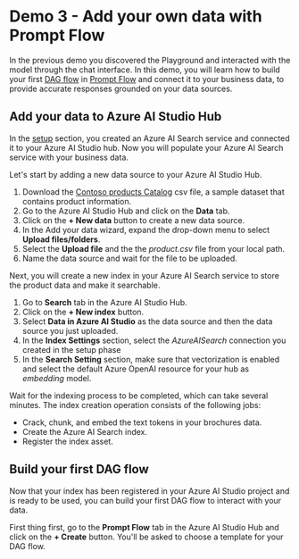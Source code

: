 # Demo 3 - Add your own data with Prompt Flow

In the previous demo you discovered the Playground and interacted with the model through the chat interface. In this demo, you will learn how to build your first [DAG flow](https://microsoft.github.io/promptflow/how-to-guides/develop-a-dag-flow/) in [Prompt Flow](https://learn.microsoft.com/azure/ai-studio/how-to/prompt-flow) and connect it to your business data, to provide accurate responses grounded on your data sources.

## Add your data to Azure AI Studio Hub

In the [setup](./media/set_up.md) section, you created an Azure AI Search service and connected it to your Azure AI Studio hub. Now you will populate your Azure AI Search service with your business data.

Let's start by adding a new data source to your Azure AI Studio Hub.

1. Download the [Contoso products Catalog](./data/products.csv) csv file, a sample dataset that contains product information.
1. Go to the Azure AI Studio Hub and click on the **Data** tab.
1. Click on the **+ New data** button to create a new data source.
1. In the Add your data wizard, expand the drop-down menu to select **Upload files/folders**.
1. Select the **Upload file** and the the *product.csv* file from your local path. 
1. Name the data source and wait for the file to be uploaded.

Next, you will create a new index in your Azure AI Search service to store the product data and make it searchable.

1. Go to **Search** tab in the Azure AI Studio Hub.
1. Click on the **+ New index** button.
1. Select **Data in Azure AI Studio** as the data source and then the data source you just uploaded.
1. In the **Index Settings** section, select the *AzureAISearch* connection you created in the setup phase
1. In the **Search Setting** section, make sure that vectorization is enabled and select the default Azure OpenAI resource for your hub as *embedding* model.

Wait for the indexing process to be completed, which can take several minutes. The index creation operation consists of the following jobs:

- Crack, chunk, and embed the text tokens in your brochures data.
- Create the Azure AI Search index.
- Register the index asset.

## Build your first DAG flow

Now that your index has been registered in your Azure AI Studio project and is ready to be used, you can build your first DAG flow to interact with your data.

First thing first, go to the **Prompt Flow** tab in the Azure AI Studio Hub and click on the **+ Create** button. You'll be asked to choose a template for your DAG flow. 

